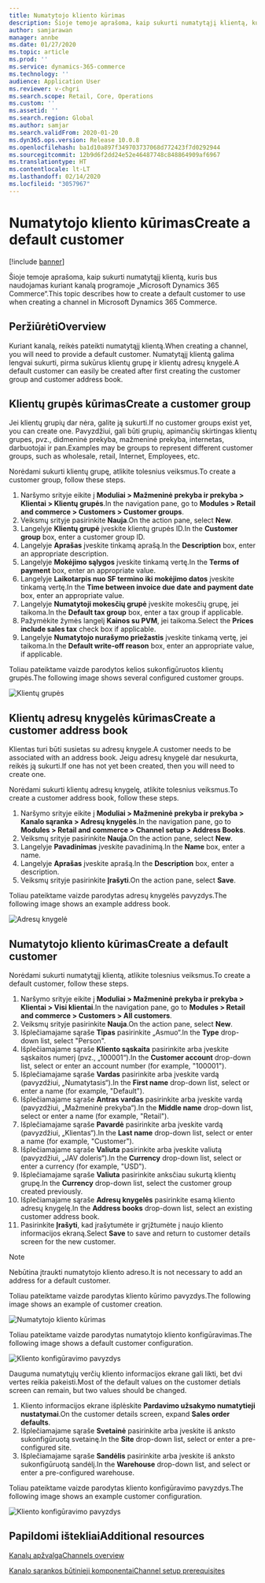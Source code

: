 ```yaml
---
title: Numatytojo kliento kūrimas
description: Šioje temoje aprašoma, kaip sukurti numatytąjį klientą, kuris bus naudojamas kuriant kanalą programoje „Microsoft Dynamics 365 Commerce“.
author: samjarawan
manager: annbe
ms.date: 01/27/2020
ms.topic: article
ms.prod: ''
ms.service: dynamics-365-commerce
ms.technology: ''
audience: Application User
ms.reviewer: v-chgri
ms.search.scope: Retail, Core, Operations
ms.custom: ''
ms.assetid: ''
ms.search.region: Global
ms.author: samjar
ms.search.validFrom: 2020-01-20
ms.dyn365.ops.version: Release 10.0.8
ms.openlocfilehash: ba1d10a897f349703737068d772423f7d0292944
ms.sourcegitcommit: 12b9d6f2dd24e52e46487748c848864909af6967
ms.translationtype: HT
ms.contentlocale: lt-LT
ms.lasthandoff: 02/14/2020
ms.locfileid: "3057967"
---
```

# <a name="create-a-default-customer"></a><span data-ttu-id="a061d-103">Numatytojo kliento kūrimas</span><span class="sxs-lookup"><span data-stu-id="a061d-103">Create a default customer</span></span>


[!include [banner](includes/banner.md)]

<span data-ttu-id="a061d-104">Šioje temoje aprašoma, kaip sukurti numatytąjį klientą, kuris bus naudojamas kuriant kanalą programoje „Microsoft Dynamics 365 Commerce“.</span><span class="sxs-lookup"><span data-stu-id="a061d-104">This topic describes how to create a default customer to use when creating a channel in Microsoft Dynamics 365 Commerce.</span></span>

## <a name="overview"></a><span data-ttu-id="a061d-105">Peržiūrėti</span><span class="sxs-lookup"><span data-stu-id="a061d-105">Overview</span></span>

<span data-ttu-id="a061d-106">Kuriant kanalą, reikės pateikti numatytąjį klientą.</span><span class="sxs-lookup"><span data-stu-id="a061d-106">When creating a channel, you will need to provide a default customer.</span></span> <span data-ttu-id="a061d-107">Numatytąjį klientą galima lengvai sukurti, pirma sukūrus klientų grupę ir klientų adresų knygelė.</span><span class="sxs-lookup"><span data-stu-id="a061d-107">A default customer can easily be created after first creating the customer group and customer address book.</span></span>

## <a name="create-a-customer-group"></a><span data-ttu-id="a061d-108">Klientų grupės kūrimas</span><span class="sxs-lookup"><span data-stu-id="a061d-108">Create a customer group</span></span>

<span data-ttu-id="a061d-109">Jei klientų grupių dar nėra, galite ją sukurti.</span><span class="sxs-lookup"><span data-stu-id="a061d-109">If no customer groups exist yet, you can create one.</span></span> <span data-ttu-id="a061d-110">Pavyzdžiui, gali būti grupių, apimančių skirtingas klientų grupes, pvz., didmeninė prekyba, mažmeninė prekyba, internetas, darbuotojai ir pan.</span><span class="sxs-lookup"><span data-stu-id="a061d-110">Examples may be groups to represent different customer groups, such as wholesale, retail, Internet, Employees, etc.</span></span>

<span data-ttu-id="a061d-111">Norėdami sukurti klientų grupę, atlikite tolesnius veiksmus.</span><span class="sxs-lookup"><span data-stu-id="a061d-111">To create a customer group, follow these steps.</span></span>

1. <span data-ttu-id="a061d-112">Naršymo srityje eikite į **Moduliai \> Mažmeninė prekyba ir prekyba \> Klientai \> Klientų grupės**.</span><span class="sxs-lookup"><span data-stu-id="a061d-112">In the navigation pane, go to **Modules \> Retail and commerce \> Customers \> Customer groups**.</span></span>
1. <span data-ttu-id="a061d-113">Veiksmų srityje pasirinkite **Nauja**.</span><span class="sxs-lookup"><span data-stu-id="a061d-113">On the action pane, select **New**.</span></span>
1. <span data-ttu-id="a061d-114">Langelyje **Klientų grupė** įveskite klientų grupės ID.</span><span class="sxs-lookup"><span data-stu-id="a061d-114">In the **Customer group** box, enter a customer group ID.</span></span>
1. <span data-ttu-id="a061d-115">Langelyje **Aprašas** įveskite tinkamą aprašą.</span><span class="sxs-lookup"><span data-stu-id="a061d-115">In the **Description** box, enter an appropriate description.</span></span>
1. <span data-ttu-id="a061d-116">Langelyje **Mokėjimo sąlygos** įveskite tinkamą vertę.</span><span class="sxs-lookup"><span data-stu-id="a061d-116">In the **Terms of payment** box, enter an appropriate value.</span></span>
1. <span data-ttu-id="a061d-117">Langelyje **Laikotarpis nuo SF termino iki mokėjimo datos** įveskite tinkamą vertę.</span><span class="sxs-lookup"><span data-stu-id="a061d-117">In the **Time between invoice due date and payment date** box, enter an appropriate value.</span></span>
1. <span data-ttu-id="a061d-118">Langelyje **Numatytoji mokesčių grupė** įveskite mokesčių grupę, jei taikoma.</span><span class="sxs-lookup"><span data-stu-id="a061d-118">In the **Default tax group** box, enter a tax group if applicable.</span></span>
1. <span data-ttu-id="a061d-119">Pažymėkite žymės langelį **Kainos su PVM**, jei taikoma.</span><span class="sxs-lookup"><span data-stu-id="a061d-119">Select the **Prices include sales tax** check box if applicable.</span></span>
1. <span data-ttu-id="a061d-120">Langelyje **Numatytojo nurašymo priežastis** įveskite tinkamą vertę, jei taikoma.</span><span class="sxs-lookup"><span data-stu-id="a061d-120">In the **Default write-off reason** box, enter an appropriate value, if applicable.</span></span>

<span data-ttu-id="a061d-121">Toliau pateiktame vaizde parodytos kelios sukonfigūruotos klientų grupės.</span><span class="sxs-lookup"><span data-stu-id="a061d-121">The following image shows several configured customer groups.</span></span>

![Klientų grupės](media/customer-groups.png)

## <a name="create-a-customer-address-book"></a><span data-ttu-id="a061d-123">Klientų adresų knygelės kūrimas</span><span class="sxs-lookup"><span data-stu-id="a061d-123">Create a customer address book</span></span>

<span data-ttu-id="a061d-124">Klientas turi būti susietas su adresų knygele.</span><span class="sxs-lookup"><span data-stu-id="a061d-124">A customer needs to be associated with an address book.</span></span> <span data-ttu-id="a061d-125">Jeigu adresų knygelė dar nesukurta, reikės ją sukurti.</span><span class="sxs-lookup"><span data-stu-id="a061d-125">If one has not yet been created, then you will need to create one.</span></span>

<span data-ttu-id="a061d-126">Norėdami sukurti klientų adresų knygelę, atlikite tolesnius veiksmus.</span><span class="sxs-lookup"><span data-stu-id="a061d-126">To create a customer address book, follow these steps.</span></span>

1. <span data-ttu-id="a061d-127">Naršymo srityje eikite į **Moduliai \> Mažmeninė prekyba ir prekyba \> Kanalo sąranka \> Adresų knygelės**.</span><span class="sxs-lookup"><span data-stu-id="a061d-127">In the navigation pane, go to **Modules \> Retail and commerce \> Channel setup \> Address Books**.</span></span>
1. <span data-ttu-id="a061d-128">Veiksmų srityje pasirinkite **Nauja**.</span><span class="sxs-lookup"><span data-stu-id="a061d-128">On the action pane, select **New**.</span></span>
1. <span data-ttu-id="a061d-129">Langelyje **Pavadinimas** įveskite pavadinimą.</span><span class="sxs-lookup"><span data-stu-id="a061d-129">In the **Name** box, enter a name.</span></span>
1. <span data-ttu-id="a061d-130">Langelyje **Aprašas** įveskite aprašą.</span><span class="sxs-lookup"><span data-stu-id="a061d-130">In the **Description** box, enter a description.</span></span>
1. <span data-ttu-id="a061d-131">Veiksmų srityje pasirinkite **Įrašyti**.</span><span class="sxs-lookup"><span data-stu-id="a061d-131">On the action pane, select **Save**.</span></span>

<span data-ttu-id="a061d-132">Toliau pateiktame vaizde parodytas adresų knygelės pavyzdys.</span><span class="sxs-lookup"><span data-stu-id="a061d-132">The following image shows an example address book.</span></span>

![Adresų knygelė](media/address-book.png)

## <a name="create-a-default-customer"></a><span data-ttu-id="a061d-134">Numatytojo kliento kūrimas</span><span class="sxs-lookup"><span data-stu-id="a061d-134">Create a default customer</span></span>

<span data-ttu-id="a061d-135">Norėdami sukurti numatytąjį klientą, atlikite tolesnius veiksmus.</span><span class="sxs-lookup"><span data-stu-id="a061d-135">To create a default customer, follow these steps.</span></span>

1. <span data-ttu-id="a061d-136">Naršymo srityje eikite į **Moduliai \> Mažmeninė prekyba ir prekyba \> Klientai \> Visi klientai**.</span><span class="sxs-lookup"><span data-stu-id="a061d-136">In the navigation pane, go to **Modules \> Retail and commerce \> Customers \> All customers**.</span></span>
1. <span data-ttu-id="a061d-137">Veiksmų srityje pasirinkite **Nauja**.</span><span class="sxs-lookup"><span data-stu-id="a061d-137">On the action pane, select **New**.</span></span>
1. <span data-ttu-id="a061d-138">Išplečiamajame sąraše **Tipas** pasirinkite „Asmuo“.</span><span class="sxs-lookup"><span data-stu-id="a061d-138">In the **Type** drop-down list, select "Person".</span></span>
1. <span data-ttu-id="a061d-139">Išplečiamajame sąraše **Kliento sąskaita** pasirinkite arba įveskite sąskaitos numerį (pvz., „100001“).</span><span class="sxs-lookup"><span data-stu-id="a061d-139">In the **Customer account** drop-down list, select or enter an account number (for example, "100001").</span></span>
1. <span data-ttu-id="a061d-140">Išplečiamajame sąraše **Vardas** pasirinkite arba įveskite vardą (pavyzdžiui, „Numatytasis“).</span><span class="sxs-lookup"><span data-stu-id="a061d-140">In the **First name** drop-down list, select or enter a name (for example, "Default").</span></span>
1. <span data-ttu-id="a061d-141">Išplečiamajame sąraše **Antras vardas** pasirinkite arba įveskite vardą (pavyzdžiui, „Mažmeninė prekyba“).</span><span class="sxs-lookup"><span data-stu-id="a061d-141">In the **Middle name** drop-down list, select or enter a name (for example, "Retail").</span></span>
1. <span data-ttu-id="a061d-142">Išplečiamajame sąraše **Pavardė** pasirinkite arba įveskite vardą (pavyzdžiui, „Klientas“).</span><span class="sxs-lookup"><span data-stu-id="a061d-142">In the **Last name** drop-down list, select or enter a name (for example, "Customer").</span></span>
1. <span data-ttu-id="a061d-143">Išplečiamajame sąraše **Valiuta** pasirinkite arba įveskite valiutą (pavyzdžiui, „JAV doleris“).</span><span class="sxs-lookup"><span data-stu-id="a061d-143">In the **Currency** drop-down list, select or enter a currency (for example, "USD").</span></span>
1. <span data-ttu-id="a061d-144">Išplečiamajame sąraše **Valiuta** pasirinkite anksčiau sukurtą klientų grupę.</span><span class="sxs-lookup"><span data-stu-id="a061d-144">In the **Currency** drop-down list, select the customer group created previously.</span></span>
1. <span data-ttu-id="a061d-145">Išplečiamajame sąraše **Adresų knygelės** pasirinkite esamą kliento adresų knygelę.</span><span class="sxs-lookup"><span data-stu-id="a061d-145">In the **Address books**  drop-down list, select an existing customer address book.</span></span>
1. <span data-ttu-id="a061d-146">Pasirinkite **Įrašyti**, kad įrašytumėte ir grįžtumėte į naujo kliento informacijos ekraną.</span><span class="sxs-lookup"><span data-stu-id="a061d-146">Select **Save** to save and return to customer details screen for the new customer.</span></span>

> [!NOTE]
> <span data-ttu-id="a061d-147">Nebūtina įtraukti numatytojo kliento adreso.</span><span class="sxs-lookup"><span data-stu-id="a061d-147">It is not necessary to add an address for a default customer.</span></span>

<span data-ttu-id="a061d-148">Toliau pateiktame vaizde parodytas kliento kūrimo pavyzdys.</span><span class="sxs-lookup"><span data-stu-id="a061d-148">The following image shows an example of customer creation.</span></span>

![Numatytojo kliento kūrimas](media/default-customer-creation.png)

<span data-ttu-id="a061d-150">Toliau pateiktame vaizde parodytas numatytojo kliento konfigūravimas.</span><span class="sxs-lookup"><span data-stu-id="a061d-150">The following image shows a default customer configuration.</span></span>

![Kliento konfigūravimo pavyzdys](media/default-customer-configuration1.png)

<span data-ttu-id="a061d-152">Dauguma numatytųjų verčių kliento informacijos ekrane gali likti, bet dvi vertes reikia pakeisti.</span><span class="sxs-lookup"><span data-stu-id="a061d-152">Most of the default values on the customer detials screen can remain, but two values should be changed.</span></span>

1. <span data-ttu-id="a061d-153">Kliento informacijos ekrane išplėskite **Pardavimo užsakymo numatytieji nustatymai**.</span><span class="sxs-lookup"><span data-stu-id="a061d-153">On the customer details screen, expand **Sales order defaults**.</span></span>
1. <span data-ttu-id="a061d-154">Išplečiamajame sąraše **Svetainė** pasirinkite arba įveskite iš anksto sukonfigūruotą svetainę.</span><span class="sxs-lookup"><span data-stu-id="a061d-154">In the **Site** drop-down list, select or enter a pre-configured site.</span></span>
1. <span data-ttu-id="a061d-155">Išplečiamajame sąraše **Sandėlis** pasirinkite arba įveskite iš anksto sukonfigūruotą sandėlį.</span><span class="sxs-lookup"><span data-stu-id="a061d-155">In the **Warehouse** drop-down list, and select or enter a pre-configured warehouse.</span></span>

<span data-ttu-id="a061d-156">Toliau pateiktame vaizde parodytas kliento konfigūravimo pavyzdys.</span><span class="sxs-lookup"><span data-stu-id="a061d-156">The following image shows an example customer configuration.</span></span>

![Kliento konfigūravimo pavyzdys](media/default-customer-configuration2.png)

## <a name="additional-resources"></a><span data-ttu-id="a061d-158">Papildomi ištekliai</span><span class="sxs-lookup"><span data-stu-id="a061d-158">Additional resources</span></span>

[<span data-ttu-id="a061d-159">Kanalų apžvalga</span><span class="sxs-lookup"><span data-stu-id="a061d-159">Channels overview</span></span>](channels-overview.md)

[<span data-ttu-id="a061d-160">Kanalo sąrankos būtinieji komponentai</span><span class="sxs-lookup"><span data-stu-id="a061d-160">Channel setup prerequisites</span></span>](channels-prerequisites.md)
